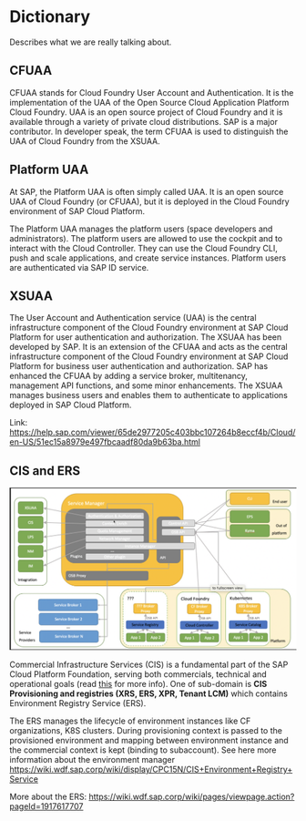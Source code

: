 # Dictionary 

Describes what we are really talking about.

## CFUAA

CFUAA stands for Cloud Foundry User Account and Authentication. It is the implementation of the UAA of the Open Source Cloud Application Platform Cloud Foundry. UAA is an open source project of Cloud Foundry and it is available through a variety of private cloud distributions. SAP is a major contributor. In developer speak, the term CFUAA is used to distinguish the UAA of Cloud Foundry from the XSUAA.

## Platform UAA

At SAP, the Platform UAA is often simply called UAA. It is an open source UAA of Cloud Foundry (or CFUAA), but it is deployed in the Cloud Foundry environment of SAP Cloud Platform.

The Platform UAA manages the platform users (space developers and administrators). The platform users are allowed to use the cockpit and to interact with the Cloud Controller. They can use the Cloud Foundry CLI, push and scale applications, and create service instances. Platform users are authenticated via SAP ID service.

## XSUAA

The User Account and Authentication service (UAA) is the central infrastructure component of the Cloud Foundry environment at SAP Cloud Platform for user authentication and authorization. The XSUAA has been developed by SAP. It is an extension of the CFUAA and acts as the central infrastructure component of the Cloud Foundry environment at SAP Cloud Platform for business user authentication and authorization. SAP has enhanced the CFUAA by adding a service broker, multitenancy, management API functions, and some minor enhancements. The XSUAA manages business users and enables them to authenticate to applications deployed in SAP Cloud Platform.

Link: https://help.sap.com/viewer/65de2977205c403bbc107264b8eccf4b/Cloud/en-US/51ec15a8979e497fbcaadf80da9b63ba.html


## CIS and ERS

![](assets/sm.png)

Commercial Infrastructure Services (CIS) is a fundamental part of the SAP Cloud Platform Foundation, serving both commercials, technical and operational goals (read [this](https://wiki.wdf.sap.corp/wiki/display/CPC15N/%5BINTRO%5D+CIS@CF+Overview) for more info). One of sub-domain is **CIS Provisioning and registries (XRS, ERS, XPR, Tenant LCM)** which contains Environment Registry Service (ERS).	

The ERS manages the lifecycle of environment instances like CF organizations, K8S clusters. During provisioning context is passed to the provisioned environment and mapping between environment instance and the commercial context is kept (binding to subaccount). See here more information about the environment manager  https://wiki.wdf.sap.corp/wiki/display/CPC15N/CIS+Environment+Registry+Service


More about the ERS: https://wiki.wdf.sap.corp/wiki/pages/viewpage.action?pageId=1917617707
